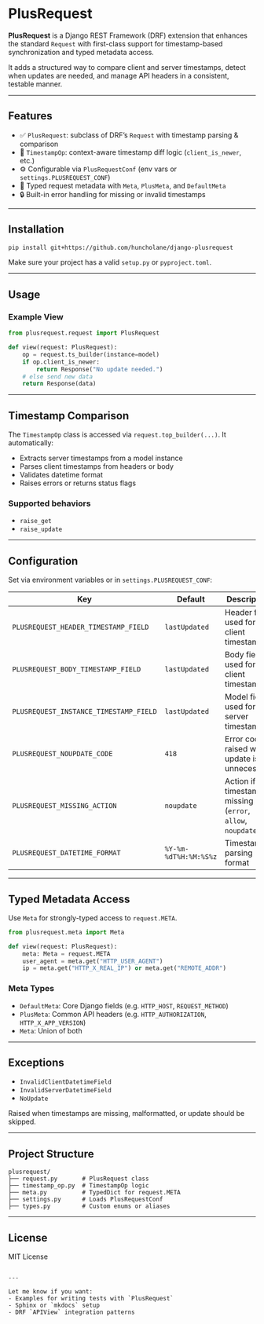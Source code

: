 # PlusRequest

**PlusRequest** is a Django REST Framework (DRF) extension that enhances the standard `Request` with first-class support for timestamp-based synchronization and typed metadata access.

It adds a structured way to compare client and server timestamps, detect when updates are needed, and manage API headers in a consistent, testable manner.

---

## Features

- ✅ `PlusRequest`: subclass of DRF’s `Request` with timestamp parsing & comparison
- 🧠 `TimestampOp`: context-aware timestamp diff logic (`client_is_newer`, etc.)
- ⚙️ Configurable via `PlusRequestConf` (env vars or `settings.PLUSREQUEST_CONF`)
- 🧾 Typed request metadata with `Meta`, `PlusMeta`, and `DefaultMeta`
- 🔒 Built-in error handling for missing or invalid timestamps

---

## Installation

```bash
pip install git+https://github.com/huncholane/django-plusrequest
````

Make sure your project has a valid `setup.py` or `pyproject.toml`.

---

## Usage

### Example View

```python
from plusrequest.request import PlusRequest

def view(request: PlusRequest):
    op = request.ts_builder(instance=model)
    if op.client_is_newer:
        return Response("No update needed.")
    # else send new data
    return Response(data)
```

---

## Timestamp Comparison

The `TimestampOp` class is accessed via `request.top_builder(...)`. It automatically:

* Extracts server timestamps from a model instance
* Parses client timestamps from headers or body
* Validates datetime format
* Raises errors or returns status flags

### Supported behaviors

* `raise_get`
* `raise_update`

---

## Configuration

Set via environment variables or in `settings.PLUSREQUEST_CONF`:

| Key                                    | Default               | Description                                                   |
| -------------------------------------- | --------------------- | ------------------------------------------------------------- |
| `PLUSREQUEST_HEADER_TIMESTAMP_FIELD`   | `lastUpdated`         | Header field used for client timestamp                        |
| `PLUSREQUEST_BODY_TIMESTAMP_FIELD`     | `lastUpdated`         | Body field used for client timestamp                          |
| `PLUSREQUEST_INSTANCE_TIMESTAMP_FIELD` | `lastUpdated`         | Model field used for server timestamp                         |
| `PLUSREQUEST_NOUPDATE_CODE`            | `418`                 | Error code raised when update is unnecessary                  |
| `PLUSREQUEST_MISSING_ACTION`           | `noupdate`            | Action if timestamp is missing (`error`, `allow`, `noupdate`) |
| `PLUSREQUEST_DATETIME_FORMAT`          | `%Y-%m-%dT%H:%M:%S%z` | Timestamp parsing format                                      |

---

## Typed Metadata Access

Use `Meta` for strongly-typed access to `request.META`.

```python
from plusrequest.meta import Meta

def view(request: PlusRequest):
    meta: Meta = request.META
    user_agent = meta.get("HTTP_USER_AGENT")
    ip = meta.get("HTTP_X_REAL_IP") or meta.get("REMOTE_ADDR")
```

### Meta Types

* `DefaultMeta`: Core Django fields (e.g. `HTTP_HOST`, `REQUEST_METHOD`)
* `PlusMeta`: Common API headers (e.g. `HTTP_AUTHORIZATION`, `HTTP_X_APP_VERSION`)
* `Meta`: Union of both

---

## Exceptions

* `InvalidClientDatetimeField`
* `InvalidServerDatetimeField`
* `NoUpdate`

Raised when timestamps are missing, malformatted, or update should be skipped.

---

## Project Structure

```
plusrequest/
├── request.py       # PlusRequest class
├── timestamp_op.py  # TimestampOp logic
├── meta.py          # TypedDict for request.META
├── settings.py      # Loads PlusRequestConf
├── types.py         # Custom enums or aliases
```

---

## License

MIT License

```

---

Let me know if you want:
- Examples for writing tests with `PlusRequest`
- Sphinx or `mkdocs` setup
- DRF `APIView` integration patterns
```
